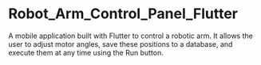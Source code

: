 # Robot_Arm_Control_Panel_Flutter
A mobile application built with Flutter to control a robotic arm. It allows the user to adjust motor angles, save these positions to a database, and execute them at any time using the Run button.
